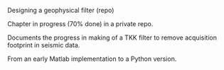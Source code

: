 Designing a geophysical filter (repo)
     
Chapter in progress (70% done) in a private repo.

Documents the progress in making of a TKK filter to remove acquisition footprint in seismic data.

From an early Matlab implementation to a Python version.


